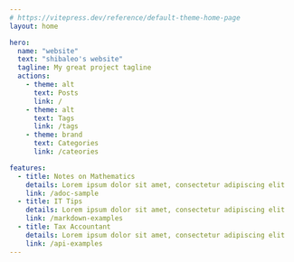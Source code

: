 ```yaml
---
# https://vitepress.dev/reference/default-theme-home-page
layout: home

hero:
  name: "website"
  text: "shibaleo's website"
  tagline: My great project tagline
  actions:
    - theme: alt
      text: Posts
      link: /
    - theme: alt
      text: Tags
      link: /tags
    - theme: brand
      text: Categories
      link: /cateories

features:
  - title: Notes on Mathematics
    details: Lorem ipsum dolor sit amet, consectetur adipiscing elit
    link: /adoc-sample
  - title: IT Tips
    details: Lorem ipsum dolor sit amet, consectetur adipiscing elit
    link: /markdown-examples
  - title: Tax Accountant
    details: Lorem ipsum dolor sit amet, consectetur adipiscing elit
    link: /api-examples
---
```


